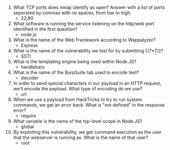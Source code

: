 1. What TCP ports does nmap identify as open? Answer with a list of ports seperated by commas with no spaces, from low to high.
	- 22,80
2.  What software is running the service listening on the http/web port identified in the first question? 
	- node.js
3. What is the name of the Web Framework according to Wappalyzer?
	- Express
4. What is the name of the vulnerability we test for by submitting {{7\*7}}?
	- SSTI
5. What is the templating engine being used within Node.JS?
	- handlebars
6. What is the name of the BurpSuite tab used to encode text?
	- decoder
7. In order to send special characters in our payload in an HTTP request, we'll encode the payload. What type of encoding do we use?
	- url
8. When we use a payload from HackTricks to try to run system commands, we get an error back. What is "not defined" in the response error?
	- require
9. What variable is the name of the top-level scope in Node.JS?
	- global
10. By exploiting this vulnerability, we get command execution as the user that the webserver is running as. What is the name of that user?
	- root